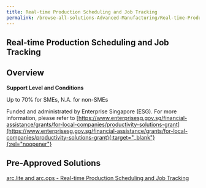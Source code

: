 ```yaml
---
title: Real-time Production Scheduling and Job Tracking
permalink: /browse-all-solutions-Advanced-Manufacturing/Real-time-Production-Scheduling-and-Job-Tracking
---
```


## Real-time Production Scheduling and Job Tracking
## Overview

**Support Level and Conditions**

Up to 70% for SMEs, N.A. for non-SMEs

Funded and administrated by Enterprise Singapore (ESG). For more information, please refer to
[https://www.enterprisesg.gov.sg/financial-assistance/grants/for-local-companies/productivity-solutions-grant](https://www.enterprisesg.gov.sg/financial-assistance/grants/for-local-companies/productivity-solutions-grant){:target="_blank"}{:rel="noopener"}

## Pre-Approved Solutions

<a href='/productivity-solutions-grant/solutionrepo/solution1896' target='_blank'>arc.lite and arc.ops - Real-time Production Scheduling and Job Tracking</a><br>
